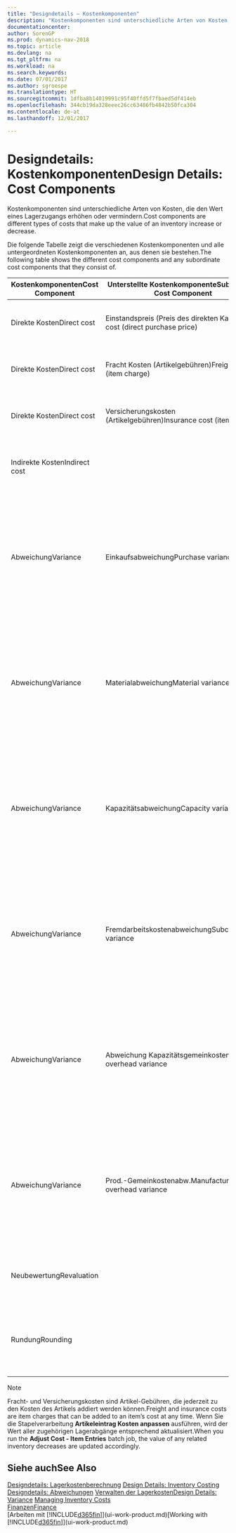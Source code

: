 ```yaml
---
title: "Designdetails – Kostenkomponenten"
description: "Kostenkomponenten sind unterschiedliche Arten von Kosten, die den Wert eines Lagerzugangs erhöhen oder vermindern."
documentationcenter: 
author: SorenGP
ms.prod: dynamics-nav-2018
ms.topic: article
ms.devlang: na
ms.tgt_pltfrm: na
ms.workload: na
ms.search.keywords: 
ms.date: 07/01/2017
ms.author: sgroespe
ms.translationtype: HT
ms.sourcegitcommit: 1dfba8b14019991c95f40ffd5f7fbaed5df414eb
ms.openlocfilehash: 344cb19da328eeec26cc63486fb4842b50fca304
ms.contentlocale: de-at
ms.lasthandoff: 12/01/2017

---
```

# <a name="design-details-cost-components"></a><span data-ttu-id="a5e20-103">Designdetails: Kostenkomponenten</span><span class="sxs-lookup"><span data-stu-id="a5e20-103">Design Details: Cost Components</span></span>
<span data-ttu-id="a5e20-104">Kostenkomponenten sind unterschiedliche Arten von Kosten, die den Wert eines Lagerzugangs erhöhen oder vermindern.</span><span class="sxs-lookup"><span data-stu-id="a5e20-104">Cost components are different types of costs that make up the value of an inventory increase or decrease.</span></span>  

 <span data-ttu-id="a5e20-105">Die folgende Tabelle zeigt die verschiedenen Kostenkomponenten und alle untergeordneten Kostenkomponenten an, aus denen sie bestehen.</span><span class="sxs-lookup"><span data-stu-id="a5e20-105">The following table shows the different cost components and any subordinate cost components that they consist of.</span></span>  

|<span data-ttu-id="a5e20-106">Kostenkomponenten</span><span class="sxs-lookup"><span data-stu-id="a5e20-106">Cost Component</span></span>|<span data-ttu-id="a5e20-107">Unterstellte Kostenkomponente</span><span class="sxs-lookup"><span data-stu-id="a5e20-107">Subordinate Cost Component</span></span>|<span data-ttu-id="a5e20-108">Description</span><span class="sxs-lookup"><span data-stu-id="a5e20-108">Description</span></span>|  
|--------------------|--------------------------------|---------------------------------------|  
|<span data-ttu-id="a5e20-109">Direkte Kosten</span><span class="sxs-lookup"><span data-stu-id="a5e20-109">Direct cost</span></span>|<span data-ttu-id="a5e20-110">Einstandspreis (Preis des direkten Kaufs)</span><span class="sxs-lookup"><span data-stu-id="a5e20-110">Unit cost (direct purchase price)</span></span>|<span data-ttu-id="a5e20-111">Kosten, die direkt auf das Kostenobjekt zurückzuführen sind.</span><span class="sxs-lookup"><span data-stu-id="a5e20-111">Cost that can be traced to a cost object.</span></span>|  
|<span data-ttu-id="a5e20-112">Direkte Kosten</span><span class="sxs-lookup"><span data-stu-id="a5e20-112">Direct cost</span></span>|<span data-ttu-id="a5e20-113">Fracht Kosten (Artikelgebühren)</span><span class="sxs-lookup"><span data-stu-id="a5e20-113">Freight cost (item charge)</span></span>|<span data-ttu-id="a5e20-114">Kosten, die direkt auf das Kostenobjekt zurückzuführen sind.</span><span class="sxs-lookup"><span data-stu-id="a5e20-114">Cost that can be traced to a cost object.</span></span>|  
|<span data-ttu-id="a5e20-115">Direkte Kosten</span><span class="sxs-lookup"><span data-stu-id="a5e20-115">Direct cost</span></span>|<span data-ttu-id="a5e20-116">Versicherungskosten (Artikelgebühren)</span><span class="sxs-lookup"><span data-stu-id="a5e20-116">Insurance cost (item charge)</span></span>|<span data-ttu-id="a5e20-117">Kosten, die direkt auf das Kostenobjekt zurückzuführen sind.</span><span class="sxs-lookup"><span data-stu-id="a5e20-117">Cost that can be traced to a cost object.</span></span>|  
|<span data-ttu-id="a5e20-118">Indirekte Kosten</span><span class="sxs-lookup"><span data-stu-id="a5e20-118">Indirect cost</span></span>||<span data-ttu-id="a5e20-119">Kosten, die nicht auf ein Kostenobjekt zurückzuführen sind.</span><span class="sxs-lookup"><span data-stu-id="a5e20-119">Cost that cannot be traced to a cost object.</span></span>|  
|<span data-ttu-id="a5e20-120">Abweichung</span><span class="sxs-lookup"><span data-stu-id="a5e20-120">Variance</span></span>|<span data-ttu-id="a5e20-121">Einkaufsabweichung</span><span class="sxs-lookup"><span data-stu-id="a5e20-121">Purchase variance</span></span>|<span data-ttu-id="a5e20-122">Der Unterschied zwischen tatsächlichen Kosten und dem Einstandspreis (fest), der nur für Artikel mit der Lagerabgangsmethode **Standard** gebucht wird.</span><span class="sxs-lookup"><span data-stu-id="a5e20-122">The difference between actual and standard costs, which is only posted for items using the **Standard** costing method.</span></span>|  
|<span data-ttu-id="a5e20-123">Abweichung</span><span class="sxs-lookup"><span data-stu-id="a5e20-123">Variance</span></span>|<span data-ttu-id="a5e20-124">Materialabweichung</span><span class="sxs-lookup"><span data-stu-id="a5e20-124">Material variance</span></span>|<span data-ttu-id="a5e20-125">Der Unterschied zwischen tatsächlichen Kosten und dem Einstandspreis (fest), der nur für Artikel mit der Lagerabgangsmethode **Standard** gebucht wird.</span><span class="sxs-lookup"><span data-stu-id="a5e20-125">The difference between actual and standard costs, which is only posted for items using the **Standard** costing method.</span></span>|  
|<span data-ttu-id="a5e20-126">Abweichung</span><span class="sxs-lookup"><span data-stu-id="a5e20-126">Variance</span></span>|<span data-ttu-id="a5e20-127">Kapazitätsabweichung</span><span class="sxs-lookup"><span data-stu-id="a5e20-127">Capacity variance</span></span>|<span data-ttu-id="a5e20-128">Der Unterschied zwischen tatsächlichen Kosten und dem Einstandspreis (fest), der nur für Artikel mit der Lagerabgangsmethode **Standard** gebucht wird.</span><span class="sxs-lookup"><span data-stu-id="a5e20-128">The difference between actual and standard costs, which is only posted for items using the **Standard** costing method.</span></span>|  
|<span data-ttu-id="a5e20-129">Abweichung</span><span class="sxs-lookup"><span data-stu-id="a5e20-129">Variance</span></span>|<span data-ttu-id="a5e20-130">Fremdarbeitskostenabweichung</span><span class="sxs-lookup"><span data-stu-id="a5e20-130">Subcontracted variance</span></span>|<span data-ttu-id="a5e20-131">Der Unterschied zwischen tatsächlichen Kosten und dem Einstandspreis (fest), der nur für Artikel mit der Lagerabgangsmethode **Standard** gebucht wird.</span><span class="sxs-lookup"><span data-stu-id="a5e20-131">The difference between actual and standard costs, which is only posted for items using the **Standard** costing method.</span></span>|  
|<span data-ttu-id="a5e20-132">Abweichung</span><span class="sxs-lookup"><span data-stu-id="a5e20-132">Variance</span></span>|<span data-ttu-id="a5e20-133">Abweichung Kapazitätsgemeinkosten</span><span class="sxs-lookup"><span data-stu-id="a5e20-133">Capacity overhead variance</span></span>|<span data-ttu-id="a5e20-134">Der Unterschied zwischen tatsächlichen Kosten und dem Einstandspreis (fest), der nur für Artikel mit der Lagerabgangsmethode **Standard** gebucht wird.</span><span class="sxs-lookup"><span data-stu-id="a5e20-134">The difference between actual and standard costs, which is only posted for items using the **Standard** costing method.</span></span>|  
|<span data-ttu-id="a5e20-135">Abweichung</span><span class="sxs-lookup"><span data-stu-id="a5e20-135">Variance</span></span>|<span data-ttu-id="a5e20-136">Prod.-Gemeinkostenabw.</span><span class="sxs-lookup"><span data-stu-id="a5e20-136">Manufacturing overhead variance</span></span>|<span data-ttu-id="a5e20-137">Der Unterschied zwischen tatsächlichen Kosten und dem Einstandspreis (fest), der nur für Artikel mit der Lagerabgangsmethode **Standard** gebucht wird.</span><span class="sxs-lookup"><span data-stu-id="a5e20-137">The difference between actual and standard costs, which is only posted for items using the **Standard** costing method.</span></span>|  
|<span data-ttu-id="a5e20-138">Neubewertung</span><span class="sxs-lookup"><span data-stu-id="a5e20-138">Revaluation</span></span>||<span data-ttu-id="a5e20-139">Eine Auf- oder Abwertung des aktuellen Lagerwerts.</span><span class="sxs-lookup"><span data-stu-id="a5e20-139">A depreciation or appreciation of the current inventory value.</span></span>|  
|<span data-ttu-id="a5e20-140">Rundung</span><span class="sxs-lookup"><span data-stu-id="a5e20-140">Rounding</span></span>||<span data-ttu-id="a5e20-141">Restbeträge, die durch die Berechnung von Bestandsminderungen entstehen.</span><span class="sxs-lookup"><span data-stu-id="a5e20-141">Residuals caused by the way in which valuation of inventory decreases are calculated.</span></span>|  

> [!NOTE]  
>  <span data-ttu-id="a5e20-142">Fracht- und Versicherungskosten sind Artikel-Gebühren, die jederzeit zu den Kosten des Artikels addiert werden können.</span><span class="sxs-lookup"><span data-stu-id="a5e20-142">Freight and insurance costs are item charges that can be added to an item’s cost at any time.</span></span> <span data-ttu-id="a5e20-143">Wenn Sie die Stapelverarbeitung **Artikeleintrag Kosten anpassen** ausführen, wird der Wert aller zugehörigen Lagerabgänge entsprechend aktualisiert.</span><span class="sxs-lookup"><span data-stu-id="a5e20-143">When you run the **Adjust Cost - Item Entries** batch job, the value of any related inventory decreases are updated accordingly.</span></span>  

## <a name="see-also"></a><span data-ttu-id="a5e20-144">Siehe auch</span><span class="sxs-lookup"><span data-stu-id="a5e20-144">See Also</span></span>  
 <span data-ttu-id="a5e20-145">[Designdetails: Lagerkostenberechnung](design-details-inventory-costing.md) </span><span class="sxs-lookup"><span data-stu-id="a5e20-145">[Design Details: Inventory Costing](design-details-inventory-costing.md) </span></span>  
 <span data-ttu-id="a5e20-146">[Designdetails: Abweichungen](design-details-variance.md) [Verwalten der Lagerkosten](finance-manage-inventory-costs.md)</span><span class="sxs-lookup"><span data-stu-id="a5e20-146">[Design Details: Variance](design-details-variance.md) [Managing Inventory Costs](finance-manage-inventory-costs.md)</span></span>  
 [<span data-ttu-id="a5e20-147">Finanzen</span><span class="sxs-lookup"><span data-stu-id="a5e20-147">Finance</span></span>](finance.md)  
 <span data-ttu-id="a5e20-148">[Arbeiten mit [!INCLUDE[d365fin](includes/d365fin_md.md)]](ui-work-product.md)</span><span class="sxs-lookup"><span data-stu-id="a5e20-148">[Working with [!INCLUDE[d365fin](includes/d365fin_md.md)]](ui-work-product.md)</span></span>  

